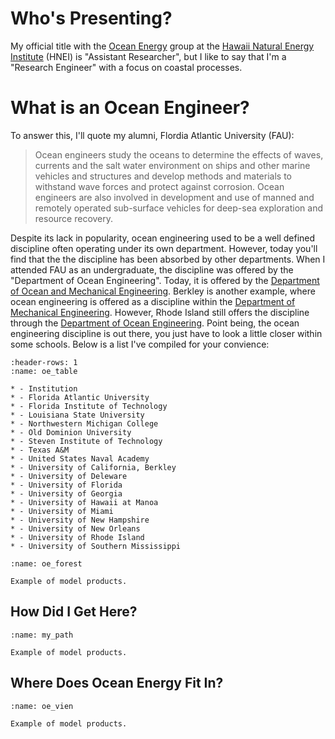 # Who's Presenting?
My official title with the [Ocean Energy](https://www.hnei.hawaii.edu/research/ocean-energy/) group at the [Hawaii Natural Energy Institute](https://www.hnei.hawaii.edu/) (HNEI) is "Assistant Researcher", but I like to say that I'm a "Research Engineer" with a focus on coastal processes.

# What is an Ocean Engineer?
To answer this, I'll quote my alumni, Flordia Atlantic University (FAU):

>Ocean engineers study the oceans to determine the effects of waves, currents and the salt water environment on ships and other marine vehicles and structures and develop methods and materials to withstand wave forces and protect against corrosion. Ocean engineers are also involved in development and use of manned and remotely operated sub-surface vehicles for deep-sea exploration and resource recovery.

Despite its lack in popularity, ocean engineering used to be a well defined discipline often operating under its own department. However, today you'll find that the the discipline has been absorbed by other departments. When I attended FAU as an undergraduate, the discipline was offered by the "Department of Ocean Engineering". Today, it is offered by the [Department of Ocean and Mechanical Engineering](https://www.fau.edu/engineering/ome/). Berkley is another example, where ocean engineering is offered as a discipline within the [Department of Mechanical Engineering](https://me.berkeley.edu/research-areas-and-major-fields/ocean-engineering/). However, Rhode Island still offers the discipline through the [Department of Ocean Engineering](https://web.uri.edu/oce/). Point being, the ocean engineering discipline is out there, you just have to look a little closer within some schools. Below is a list I've compiled for your convience:

```{list-table} US Ocean Engineering Programs
:header-rows: 1
:name: oe_table

* - Institution
* - Florida Atlantic University
* - Florida Institute of Technology
* - Louisiana State University
* - Northwestern Michigan College
* - Old Dominion University
* - Steven Institute of Technology
* - Texas A&M
* - United States Naval Academy
* - University of California, Berkley
* - University of Deleware
* - University of Florida
* - University of Georgia
* - University of Hawaii at Manoa
* - University of Miami
* - University of New Hampshire
* - University of New Orleans
* - University of Rhode Island
* - University of Southern Mississippi
```

```{figure} ./images/engineering_forest_engineering.png
:name: oe_forest

Example of model products.
```

## How Did I Get Here?
```{figure} ./images/Phd_path.png
:name: my_path

Example of model products.
```

## Where Does Ocean Energy Fit In?
```{figure} ./images/vien_diagram_vien_diagram.png
:name: oe_vien

Example of model products.
```
